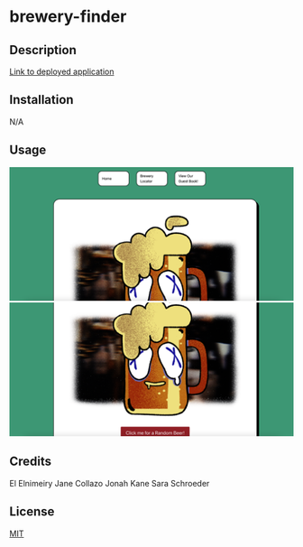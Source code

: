 # brewery-finder

## Description

[Link to deployed application]()

## Installation

N/A

## Usage

![alt text](./assets/images/Screenshot1.png)
![alt text](./assets/images/Screenshot2.png)

## Credits

El Elnimeiry
Jane Collazo
Jonah Kane
Sara Schroeder

## License

[MIT](https://choosealicense.com/licenses/mit/)
